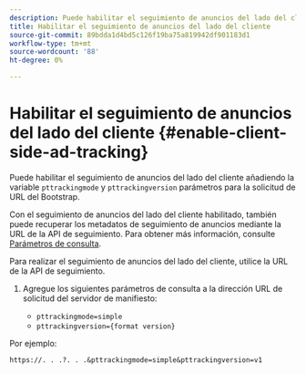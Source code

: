 ```yaml
---
description: Puede habilitar el seguimiento de anuncios del lado del cliente añadiendo los parámetros pttrackingmode y pttrackingversion a la solicitud de URL del Bootstrap.
title: Habilitar el seguimiento de anuncios del lado del cliente
source-git-commit: 89bdda1d4bd5c126f19ba75a819942df901183d1
workflow-type: tm+mt
source-wordcount: '88'
ht-degree: 0%

---
```



# Habilitar el seguimiento de anuncios del lado del cliente {#enable-client-side-ad-tracking}

Puede habilitar el seguimiento de anuncios del lado del cliente añadiendo la variable `pttrackingmode` y `pttrackingversion` parámetros para la solicitud de URL del Bootstrap.

Con el seguimiento de anuncios del lado del cliente habilitado, también puede recuperar los metadatos de seguimiento de anuncios mediante la URL de la API de seguimiento. Para obtener más información, consulte [Parámetros de consulta](/help/primetime-ad-insertion/~old-msapi-topics/ms-at-effectiveness/notvsdk-csat-ms-interface.md).

Para realizar el seguimiento de anuncios del lado del cliente, utilice la URL de la API de seguimiento.

1. Agregue los siguientes parámetros de consulta a la dirección URL de solicitud del servidor de manifiesto:

   * `pttrackingmode=simple`
   * `pttrackingversion={format version}`

Por ejemplo:

```URL
https://. . .?. . .&pttrackingmode=simple&pttrackingversion=v1
```
